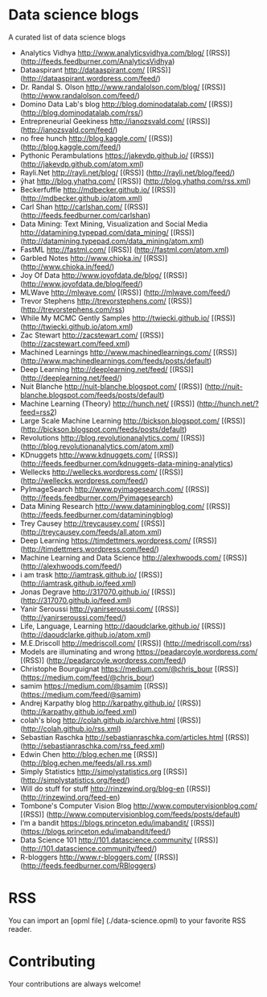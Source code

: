 # Data science blogs
A curated list of data science blogs
* Analytics Vidhya http://www.analyticsvidhya.com/blog/ [(RSS)] (http://feeds.feedburner.com/AnalyticsVidhya)
* Dataaspirant http://dataaspirant.com/ [(RSS)] (http://dataaspirant.wordpress.com/feed/)
* Dr. Randal S. Olson http://www.randalolson.com/blog/ [(RSS)] (http://www.randalolson.com/feed/)
* Domino Data Lab's blog http://blog.dominodatalab.com/ [(RSS)] (http://blog.dominodatalab.com/rss/)
* Entrepreneurial Geekiness http://ianozsvald.com/ [(RSS)] (http://ianozsvald.com/feed/)
* no free hunch http://blog.kaggle.com/ [(RSS)] (http://blog.kaggle.com/feed/)
* Pythonic Perambulations https://jakevdp.github.io/  [(RSS)] (http://jakevdp.github.com/atom.xml)
* Rayli.Net http://rayli.net/blog/ [(RSS)] (http://rayli.net/blog/feed/)
* ŷhat http://blog.yhathq.com/ [(RSS)] (http://blog.yhathq.com/rss.xml)
* Beckerfuffle http://mdbecker.github.io/ [(RSS)] (http://mdbecker.github.io/atom.xml)
* Carl Shan http://carlshan.com/ [(RSS)] (http://feeds.feedburner.com/carlshan)
* Data Mining: Text Mining, Visualization and Social Media http://datamining.typepad.com/data_mining/ [(RSS)] (http://datamining.typepad.com/data_mining/atom.xml)
* FastML http://fastml.com/ [(RSS)] (http://fastml.com/atom.xml)
* Garbled Notes http://www.chioka.in/ [(RSS)] (http://www.chioka.in/feed/)
* Joy Of Data http://www.joyofdata.de/blog/ [(RSS)] (http://www.joyofdata.de/blog/feed/)
* MLWave http://mlwave.com/ [(RSS)] (http://mlwave.com/feed/)
* Trevor Stephens http://trevorstephens.com/ [(RSS)] (http://trevorstephens.com/rss)
* While My MCMC Gently Samples http://twiecki.github.io/ [(RSS)] (http://twiecki.github.io/atom.xml)
* Zac Stewart http://zacstewart.com/ [(RSS)] (http://zacstewart.com/feed.xml)
* Machined Learnings http://www.machinedlearnings.com/ [(RSS)] (http://www.machinedlearnings.com/feeds/posts/default)
* Deep Learning http://deeplearning.net/feed/ [(RSS)] (http://deeplearning.net/feed/)
* Nuit Blanche http://nuit-blanche.blogspot.com/ [(RSS)] (http://nuit-blanche.blogspot.com/feeds/posts/default)
* Machine Learning (Theory) http://hunch.net/ [(RSS)] (http://hunch.net/?feed=rss2)
* Large Scale Machine Learning  http://bickson.blogspot.com/ [(RSS)] (http://bickson.blogspot.com/feeds/posts/default)
* Revolutions http://blog.revolutionanalytics.com/ [(RSS)] (http://blog.revolutionanalytics.com/atom.xml)
* KDnuggets http://www.kdnuggets.com/ [(RSS)] (http://feeds.feedburner.com/kdnuggets-data-mining-analytics)
* Wellecks http://wellecks.wordpress.com/ [(RSS)] (http://wellecks.wordpress.com/feed/)
* PyImageSearch http://www.pyimagesearch.com/ [(RSS)] (http://feeds.feedburner.com/Pyimagesearch)
* Data Mining Research http://www.dataminingblog.com/ [(RSS)] (http://feeds.feedburner.com/dataminingblog)
* Trey Causey http://treycausey.com/ [(RSS)] (http://treycausey.com/feeds/all.atom.xml)
* Deep Learning https://timdettmers.wordpress.com/ [(RSS)] (http://timdettmers.wordpress.com/feed/)
* Machine Learning and Data Science http://alexhwoods.com/ [(RSS)] (http://alexhwoods.com/feed/)
* i am trask http://iamtrask.github.io/ [(RSS)] (http://iamtrask.github.io/feed.xml)
* Jonas Degrave http://317070.github.io/ [(RSS)] (http://317070.github.io/feed.xml)
* Yanir Seroussi http://yanirseroussi.com/ [(RSS)] (http://yanirseroussi.com/feed/)
* Life, Language, Learning http://daoudclarke.github.io/ [(RSS)] (http://daoudclarke.github.io/atom.xml)
* M.E.Driscoll http://medriscoll.com/ [(RSS)] (http://medriscoll.com/rss)
* Models are illuminating and wrong https://peadarcoyle.wordpress.com/ [(RSS)] (http://peadarcoyle.wordpress.com/feed/)
* Christophe Bourguignat https://medium.com/@chris_bour [(RSS)] (https://medium.com/feed/@chris_bour)
* samim https://medium.com/@samim [(RSS)] (https://medium.com/feed/@samim)
* Andrej Karpathy blog http://karpathy.github.io/ [(RSS)] (http://karpathy.github.io/feed.xml)
* colah's blog http://colah.github.io/archive.html [(RSS)] (http://colah.github.io/rss.xml)
* Sebastian Raschka http://sebastianraschka.com/articles.html [(RSS)] (http://sebastianraschka.com/rss_feed.xml)
* Edwin Chen http://blog.echen.me [(RSS)] (http://blog.echen.me/feeds/all.rss.xml)
* Simply Statistics http://simplystatistics.org [(RSS)] (http://simplystatistics.org/feed/)
* Will do stuff for stuff http://rinzewind.org/blog-en [(RSS)] (http://rinzewind.org/feed-en)
* Tombone's Computer Vision Blog http://www.computervisionblog.com/ [(RSS)] (http://www.computervisionblog.com/feeds/posts/default)
* I’m a bandit https://blogs.princeton.edu/imabandit/ [(RSS)] (https://blogs.princeton.edu/imabandit/feed/)
* Data Science 101 http://101.datascience.community/ [(RSS)] (http://101.datascience.community/feed/)
* R-bloggers http://www.r-bloggers.com/ [(RSS)] (http://feeds.feedburner.com/RBloggers)

# RSS
You can import an [opml file] (./data-science.opml) to your favorite RSS reader.

# Contributing
Your contributions are always welcome!
